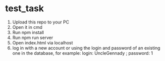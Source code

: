 # test_task

1. Upload this repo to your PC
2. Open it in cmd
3. Run npm install
4. Run npm run server
5. Open index.html via localhost
6. log in with a new account or using the login and password of an existing one in the database, for example: login: UncleGennady ; password: 1
